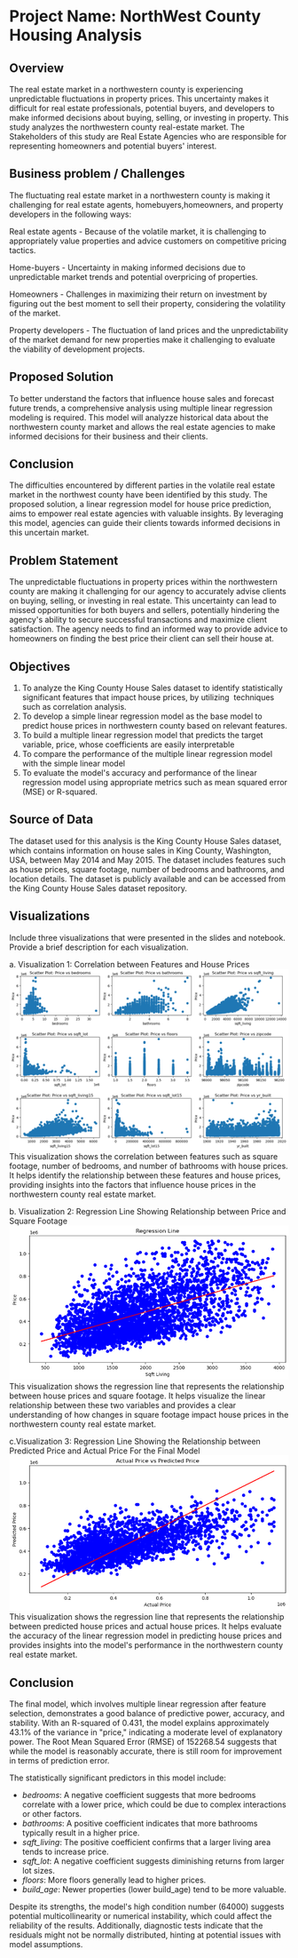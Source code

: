 # Project Name: NorthWest County Housing Analysis

## Overview

The real estate market in a northwestern county is experiencing unpredictable fluctuations in property prices. This uncertainty makes it difficult for real estate professionals, potential buyers, and developers to make informed decisions about buying, selling, or investing in property. This study analyzes the northwestern county real-estate market.
The Stakeholders of this study are Real Estate Agencies who are responsible for representing homeowners and potential buyers' interest.

## Business problem / Challenges

The fluctuating real estate market in a northwestern county is making it challenging for real estate agents, homebuyers,homeowners, and property developers in the following ways:

Real estate agents - Because of the volatile market, it is challenging to appropriately value properties and advice customers on competitive pricing tactics.

Home-buyers - Uncertainty in making informed decisions due to unpredictable market trends and potential overpricing of properties.

Homeowners - Challenges in maximizing their return on investment by figuring out the best moment to sell their property, considering the volatility of the market.

Property developers - The fluctuation of land prices and the unpredictability of the market demand for new properties make it challenging to evaluate the viability of development projects.

## Proposed Solution

To better understand the factors that influence house sales and forecast future trends, a comprehensive analysis using multiple linear regression modeling is required. This model will analyzze historical data about the northwestern county market and allows the real estate agencies to  make informed decisions for their business and their clients.

## Conclusion

The difficulties encountered by different parties in the volatile real estate market in the northwest county have been identified by this study. The proposed solution, a linear regression model for house price prediction, aims to empower real estate agencies with valuable insights. By leveraging this model, agencies can guide their clients towards informed decisions in this uncertain market.

## Problem Statement

 The unpredictable fluctuations in property prices within the northwestern county are making it challenging for our agency to accurately advise clients on buying, selling, or investing in real estate. This uncertainty can lead to missed opportunities for both buyers and sellers, potentially hindering the agency's ability to secure successful transactions and maximize client satisfaction. The agency needs to find an informed way to provide advice to homeowners on finding the best price their client can sell their house at.

## Objectives

1. To analyze the King County House Sales dataset to identify statistically significant features that impact house prices, by utilizing  techniques such as correlation analysis.
1. To develop a simple linear regression model as the base model to predict house prices in northwestern county based on relevant features.
1. To build a multiple linear regression model that predicts the target variable, price,  whose coefficients are easily interpretable
1. To compare the performance of the multiple linear regression model with the simple linear model
1. To evaluate the model's accuracy and performance of the linear regression model using appropriate metrics such as mean squared error (MSE) or R-squared.

## Source of Data

The dataset used for this analysis is the King County House Sales dataset, which contains information on house sales in King County, Washington, USA, between May 2014 and May 2015. The dataset includes features such as house prices, square footage, number of bedrooms and bathrooms, and location details. The dataset is publicly available and can be accessed from the King County House Sales dataset repository.

## Visualizations

Include three visualizations that were presented in the slides and notebook. Provide a brief description for each visualization.

a. Visualization 1: Correlation between Features and House Prices
![scatter plot showing correlation of data](image.png)
This visualization shows the correlation between features such as square footage, number of bedrooms, and number of bathrooms with house prices. It helps identify the relationship between these features and house prices, providing insights into the factors that influence house prices in the northwestern county real estate market.

b. Visualization 2: Regression Line Showing Relationship between Price and Square Footage
![Regression Line Price vs Square Footage ](image-1.png)
This visualization shows the regression line that represents the relationship between house prices and square footage. It helps visualize the linear relationship between these two variables and provides a clear understanding of how changes in square footage impact house prices in the northwestern county real estate market.

c.Visualization 3: Regression Line Showing the Relationship between Predicted Price and Actual Price For the Final Model
![Regression Line Predicted Price vs Actual Price ](image-2.png)
This visualization shows the regression line that represents the relationship between predicted house prices and actual house prices. It helps evaluate the accuracy of the linear regression model in predicting house prices and provides insights into the model's performance in the northwestern county real estate market.

## Conclusion

The final model, which involves multiple linear regression after feature selection, demonstrates a good balance of predictive power, accuracy, and stability. With an R-squared of 0.431, the model explains approximately 43.1% of the variance in "price," indicating a moderate level of explanatory power. The Root Mean Squared Error (RMSE) of 152268.54 suggests that while the model is reasonably accurate, there is still room for improvement in terms of prediction error.

The statistically significant predictors in this model include:

- *bedrooms*: A negative coefficient suggests that more bedrooms correlate with a lower price, which could be due to complex interactions or other factors.
- *bathrooms*: A positive coefficient indicates that more bathrooms typically result in a higher price.
- *sqft_living*: The positive coefficient confirms that a larger living area tends to increase price.
- *sqft_lot*: A negative coefficient suggests diminishing returns from larger lot sizes.
- *floors*: More floors generally lead to higher prices.
- *build_age*: Newer properties (lower build_age) tend to be more valuable.

Despite its strengths, the model's high condition number (64000) suggests potential multicollinearity or numerical instability, which could affect the reliability of the results. Additionally, diagnostic tests indicate that the residuals might not be normally distributed, hinting at potential issues with model assumptions.
